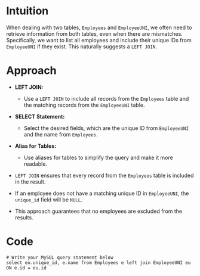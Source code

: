 # Intuition
When dealing with two tables, `Employees` and `EmployeeUNI`, we often need to retrieve information from both tables, even when there are mismatches. Specifically, we want to list all employees and include their unique IDs from `EmployeeUNI` if they exist. This naturally suggests a `LEFT JOIN`.
<!-- Describe your first thoughts on how to solve this problem. -->

# Approach
- **LEFT JOIN:**
  - Use a `LEFT JOIN` to include all records from the `Employees` table and the matching records from the `EmployeeUNI` table.
- **SELECT Statement:**
  - Select the desired fields, which are the unique ID from `EmployeeUNI` and the name from `Employees`.
- **Alias for Tables:**
  - Use aliases for tables to simplify the query and make it more readable.


- `LEFT JOIN` ensures that every record from the `Employees` table is included in the result.
- If an employee does not have a matching unique ID in `EmployeeUNI`, the `unique_id` field will be `NULL`.
- This approach guarantees that no employees are excluded from the results.
<!-- Describe your approach to solving the problem. -->

# Code
```
# Write your MySQL query statement below
select eu.unique_id, e.name from Employees e left join EmployeeUNI eu ON e.id = eu.id

```